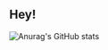 
## Hey!
![Anurag's GitHub stats](https://github-readme-stats.vercel.app/api?username=Teixa-droid&show_icons=true&theme=discord_old_blurple)
